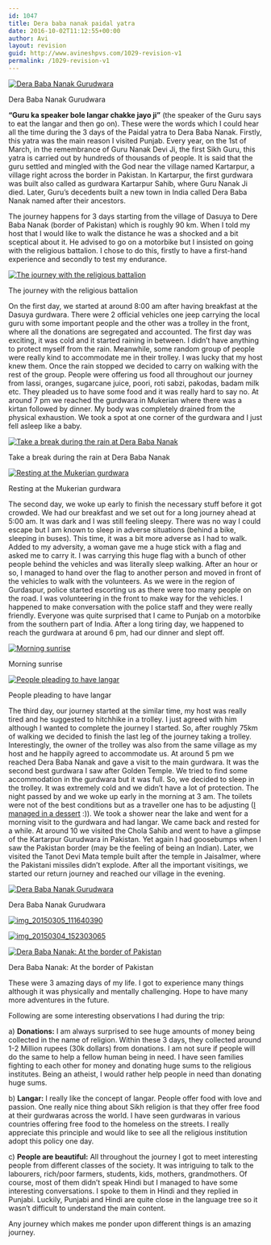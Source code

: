 ```yaml
---
id: 1047
title: Dera baba nanak paidal yatra
date: 2016-10-02T11:12:55+00:00
author: Avi
layout: revision
guid: http://www.avineshpvs.com/1029-revision-v1
permalink: /1029-revision-v1
---
```

<div id="attachment_1040" style="width: 610px" class="wp-caption aligncenter">
  <a href="https://i2.wp.com/www.avineshpvs.com/wp-content/uploads/2016/10/IMG_20150305_035553742.jpg" data-rel="lightbox-0" data-imagelightbox="0" title=""><img src="https://i2.wp.com/www.avineshpvs.com/wp-content/uploads/2016/10/IMG_20150305_035553742.jpg?resize=600%2C341" alt="Dera Baba Nanak Gurudwara" class="size-medium wp-image-1040" srcset="https://i2.wp.com/www.avineshpvs.com/wp-content/uploads/2016/10/IMG_20150305_035553742.jpg?resize=600%2C341 600w, https://i2.wp.com/www.avineshpvs.com/wp-content/uploads/2016/10/IMG_20150305_035553742.jpg?resize=1024%2C583 1024w, https://i2.wp.com/www.avineshpvs.com/wp-content/uploads/2016/10/IMG_20150305_035553742.jpg?w=2000 2000w, https://i2.wp.com/www.avineshpvs.com/wp-content/uploads/2016/10/IMG_20150305_035553742.jpg?w=3000 3000w" sizes="(max-width: 600px) 100vw, 600px" data-recalc-dims="1" /></a>
  
  <p class="wp-caption-text">
    Dera Baba Nanak Gurudwara
  </p>
</div>

**&#8220;Guru ka speaker bole langar chakke jayo ji”** (the speaker of the Guru says to eat the langar and then go on). These were the words which I could hear all the time during the 3 days of the Paidal yatra to Dera Baba Nanak. Firstly, this yatra was the main reason I visited Punjab. Every year, on the 1st of March, in the remembrance of Guru Nanak Devi Ji, the first Sikh Guru, this yatra is carried out by hundreds of thousands of people. It is said that the guru settled and mingled with the God near the village named Kartarpur, a village right across the border in Pakistan. In Kartarpur, the first gurdwara was built also called as gurdwara Kartarpur Sahib, where Guru Nanak Ji died. Later, Guru’s decedents built a new town in India called Dera Baba Nanak named after their ancestors. 

The journey happens for 3 days starting from the village of Dasuya to Dere Baba Nanak (border of Pakistan) which is roughly 90 km. When I told my host that I would like to walk the distance he was a shocked and a bit sceptical about it. He advised to go on a motorbike but I insisted on going with the religious battalion. I chose to do this, firstly to have a first-hand experience and secondly to test my endurance. 

<div id="attachment_1032" style="width: 610px" class="wp-caption aligncenter">
  <a href="https://i1.wp.com/www.avineshpvs.com/wp-content/uploads/2016/10/IMG_20150303_102734055.jpg" data-rel="lightbox-1" data-imagelightbox="1" title=""><img src="https://i1.wp.com/www.avineshpvs.com/wp-content/uploads/2016/10/IMG_20150303_102734055.jpg?resize=600%2C341" alt="The journey with the religious battalion " class="size-medium wp-image-1032" srcset="https://i1.wp.com/www.avineshpvs.com/wp-content/uploads/2016/10/IMG_20150303_102734055.jpg?resize=600%2C341 600w, https://i1.wp.com/www.avineshpvs.com/wp-content/uploads/2016/10/IMG_20150303_102734055.jpg?resize=1024%2C583 1024w, https://i1.wp.com/www.avineshpvs.com/wp-content/uploads/2016/10/IMG_20150303_102734055.jpg?w=2000 2000w, https://i1.wp.com/www.avineshpvs.com/wp-content/uploads/2016/10/IMG_20150303_102734055.jpg?w=3000 3000w" sizes="(max-width: 600px) 100vw, 600px" data-recalc-dims="1" /></a>
  
  <p class="wp-caption-text">
    The journey with the religious battalion
  </p>
</div>

On the first day, we started at around 8:00 am after having breakfast at the Dasuya gurdwara. There were 2 official vehicles one jeep carrying the local guru with some important people and the other was a trolley in the front, where all the donations are segregated and accounted. The first day was exciting, it was cold and it started raining in between. I didn’t have anything to protect myself from the rain. Meanwhile, some random group of people were really kind to accommodate me in their trolley. I was lucky that my host knew them. Once the rain stopped we decided to carry on walking with the rest of the group. People were offering us food all throughout our journey from lassi, oranges, sugarcane juice, poori, roti sabzi, pakodas, badam milk etc. They pleaded us to have some food and it was really hard to say no. At around 7 pm we reached the gurdwara in Mukerian where there was a kirtan followed by dinner. My body was completely drained from the physical exhaustion. We took a spot at one corner of the gurdwara and I just fell asleep like a baby. 

<div id="attachment_1030" style="width: 610px" class="wp-caption aligncenter">
  <a href="https://i1.wp.com/www.avineshpvs.com/wp-content/uploads/2016/10/IMG_20150302_113304864.jpg" data-rel="lightbox-2" data-imagelightbox="2" title=""><img src="https://i1.wp.com/www.avineshpvs.com/wp-content/uploads/2016/10/IMG_20150302_113304864.jpg?resize=600%2C341" alt="Take a break during the rain at Dera Baba Nanak" class="size-medium wp-image-1030" srcset="https://i1.wp.com/www.avineshpvs.com/wp-content/uploads/2016/10/IMG_20150302_113304864.jpg?resize=600%2C341 600w, https://i1.wp.com/www.avineshpvs.com/wp-content/uploads/2016/10/IMG_20150302_113304864.jpg?resize=1024%2C583 1024w, https://i1.wp.com/www.avineshpvs.com/wp-content/uploads/2016/10/IMG_20150302_113304864.jpg?w=2000 2000w, https://i1.wp.com/www.avineshpvs.com/wp-content/uploads/2016/10/IMG_20150302_113304864.jpg?w=3000 3000w" sizes="(max-width: 600px) 100vw, 600px" data-recalc-dims="1" /></a>
  
  <p class="wp-caption-text">
    Take a break during the rain at Dera Baba Nanak
  </p>
</div>

<div id="attachment_1031" style="width: 610px" class="wp-caption aligncenter">
  <a href="https://i1.wp.com/www.avineshpvs.com/wp-content/uploads/2016/10/IMG_20150302_174557882.jpg" data-rel="lightbox-3" data-imagelightbox="3" title=""><img src="https://i1.wp.com/www.avineshpvs.com/wp-content/uploads/2016/10/IMG_20150302_174557882.jpg?resize=600%2C341" alt="Resting at the Mukerian gurdwara" class="size-medium wp-image-1031" srcset="https://i1.wp.com/www.avineshpvs.com/wp-content/uploads/2016/10/IMG_20150302_174557882.jpg?resize=600%2C341 600w, https://i1.wp.com/www.avineshpvs.com/wp-content/uploads/2016/10/IMG_20150302_174557882.jpg?resize=1024%2C583 1024w, https://i1.wp.com/www.avineshpvs.com/wp-content/uploads/2016/10/IMG_20150302_174557882.jpg?w=2000 2000w, https://i1.wp.com/www.avineshpvs.com/wp-content/uploads/2016/10/IMG_20150302_174557882.jpg?w=3000 3000w" sizes="(max-width: 600px) 100vw, 600px" data-recalc-dims="1" /></a>
  
  <p class="wp-caption-text">
    Resting at the Mukerian gurdwara
  </p>
</div>

The second day, we woke up early to finish the necessary stuff before it got crowded. We had our breakfast and we set out for a long journey ahead at 5:00 am. It was dark and I was still feeling sleepy. There was no way I could escape but I am known to sleep in adverse situations (behind a bike, sleeping in buses). This time, it was a bit more adverse as I had to walk. Added to my adversity, a woman gave me a huge stick with a flag and asked me to carry it. I was carrying this huge flag with a bunch of other people behind the vehicles and was literally sleep walking. After an hour or so, I managed to hand over the flag to another person and moved in front of the vehicles to walk with the volunteers. As we were in the region of Gurdaspur, police started escorting us as there were too many people on the road. I was volunteering in the front to make way for the vehicles. I happened to make conversation with the police staff and they were really friendly. Everyone was quite surprised that I came to Punjab on a motorbike from the southern part of India. After a long tiring day, we happened to reach the gurdwara at around 6 pm, had our dinner and slept off. 

<div id="attachment_1034" style="width: 610px" class="wp-caption aligncenter">
  <a href="https://i2.wp.com/www.avineshpvs.com/wp-content/uploads/2016/10/IMG_20150304_071159574_HDR.jpg" data-rel="lightbox-4" data-imagelightbox="4" title=""><img src="https://i2.wp.com/www.avineshpvs.com/wp-content/uploads/2016/10/IMG_20150304_071159574_HDR.jpg?resize=600%2C341" alt="Morning sunrise" class="size-medium wp-image-1034" srcset="https://i2.wp.com/www.avineshpvs.com/wp-content/uploads/2016/10/IMG_20150304_071159574_HDR.jpg?resize=600%2C341 600w, https://i2.wp.com/www.avineshpvs.com/wp-content/uploads/2016/10/IMG_20150304_071159574_HDR.jpg?resize=1024%2C583 1024w, https://i2.wp.com/www.avineshpvs.com/wp-content/uploads/2016/10/IMG_20150304_071159574_HDR.jpg?w=2000 2000w, https://i2.wp.com/www.avineshpvs.com/wp-content/uploads/2016/10/IMG_20150304_071159574_HDR.jpg?w=3000 3000w" sizes="(max-width: 600px) 100vw, 600px" data-recalc-dims="1" /></a>
  
  <p class="wp-caption-text">
    Morning sunrise
  </p>
</div>

<div id="attachment_1035" style="width: 610px" class="wp-caption aligncenter">
  <a href="https://i0.wp.com/www.avineshpvs.com/wp-content/uploads/2016/10/IMG_20150304_120101531.jpg" data-rel="lightbox-5" data-imagelightbox="5" title=""><img src="https://i0.wp.com/www.avineshpvs.com/wp-content/uploads/2016/10/IMG_20150304_120101531.jpg?resize=600%2C379" alt="People pleading to have langar" class="size-medium wp-image-1035" srcset="https://i0.wp.com/www.avineshpvs.com/wp-content/uploads/2016/10/IMG_20150304_120101531.jpg?resize=600%2C379 600w, https://i0.wp.com/www.avineshpvs.com/wp-content/uploads/2016/10/IMG_20150304_120101531.jpg?resize=1024%2C647 1024w, https://i0.wp.com/www.avineshpvs.com/wp-content/uploads/2016/10/IMG_20150304_120101531.jpg?w=2000 2000w" sizes="(max-width: 600px) 100vw, 600px" data-recalc-dims="1" /></a>
  
  <p class="wp-caption-text">
    People pleading to have langar
  </p>
</div>

The third day, our journey started at the similar time, my host was really tired and he suggested to hitchhike in a trolley. I just agreed with him although I wanted to complete the journey I started. So, after roughly 75km of walking we decided to finish the last leg of the journey taking a trolley. Interestingly, the owner of the trolley was also from the same village as my host and he happily agreed to accommodate us. At around 5 pm we reached Dera Baba Nanak and gave a visit to the main gurdwara. It was the second best gurdwara I saw after Golden Temple. We tried to find some accommodation in the gurdwara but it was full. So, we decided to sleep in the trolley. It was extremely cold and we didn’t have a lot of protection. The night passed by and we woke up early in the morning at 3 am. The toilets were not of the best conditions but as a traveller one has to be adjusting ([I managed in a dessert](http://www.avineshpvs.com/lonerider-expecting-the-unexpected) :)). We took a shower near the lake and went for a morning visit to the gurdwara and had langar. We came back and rested for a while. At around 10 we visited the Chola Sahib and went to have a glimpse of the Kartarpur Gurudwara in Pakistan. Yet again I had goosebumps when I saw the Pakistan border (may be the feeling of being an Indian). Later, we visited the Tanot Devi Mata temple built after the temple in Jaisalmer, where the Pakistani missiles didn’t explode. After all the important visitings, we started our return journey and reached our village in the evening. 

<div id="attachment_1036" style="width: 262px" class="wp-caption aligncenter">
  <a href="https://i1.wp.com/www.avineshpvs.com/wp-content/uploads/2016/10/IMG_20150304_141623536_HDR.jpg" data-rel="lightbox-6" data-imagelightbox="6" title=""><img src="https://i1.wp.com/www.avineshpvs.com/wp-content/uploads/2016/10/IMG_20150304_141623536_HDR.jpg?resize=252%2C400" alt="Dera Baba Nanak Gurudwara " class="size-medium wp-image-1036" srcset="https://i1.wp.com/www.avineshpvs.com/wp-content/uploads/2016/10/IMG_20150304_141623536_HDR.jpg?resize=252%2C400 252w, https://i1.wp.com/www.avineshpvs.com/wp-content/uploads/2016/10/IMG_20150304_141623536_HDR.jpg?resize=646%2C1024 646w" sizes="(max-width: 252px) 100vw, 252px" data-recalc-dims="1" /></a>
  
  <p class="wp-caption-text">
    Dera Baba Nanak Gurudwara
  </p>
</div>

<a href="https://i1.wp.com/www.avineshpvs.com/wp-content/uploads/2016/10/IMG_20150305_111640390.jpg" data-rel="lightbox-7" data-imagelightbox="7" title=""><img src="https://i1.wp.com/www.avineshpvs.com/wp-content/uploads/2016/10/IMG_20150305_111640390.jpg?resize=600%2C341" alt="img_20150305_111640390" class="aligncenter size-medium wp-image-1041" srcset="https://i1.wp.com/www.avineshpvs.com/wp-content/uploads/2016/10/IMG_20150305_111640390.jpg?resize=600%2C341 600w, https://i1.wp.com/www.avineshpvs.com/wp-content/uploads/2016/10/IMG_20150305_111640390.jpg?resize=1024%2C583 1024w, https://i1.wp.com/www.avineshpvs.com/wp-content/uploads/2016/10/IMG_20150305_111640390.jpg?w=2000 2000w, https://i1.wp.com/www.avineshpvs.com/wp-content/uploads/2016/10/IMG_20150305_111640390.jpg?w=3000 3000w" sizes="(max-width: 600px) 100vw, 600px" data-recalc-dims="1" /></a>

<a href="https://i0.wp.com/www.avineshpvs.com/wp-content/uploads/2016/10/IMG_20150304_152303065.jpg" data-rel="lightbox-8" data-imagelightbox="8" title=""><img src="https://i0.wp.com/www.avineshpvs.com/wp-content/uploads/2016/10/IMG_20150304_152303065.jpg?resize=600%2C380" alt="img_20150304_152303065" class="aligncenter size-medium wp-image-1039" srcset="https://i0.wp.com/www.avineshpvs.com/wp-content/uploads/2016/10/IMG_20150304_152303065.jpg?resize=600%2C380 600w, https://i0.wp.com/www.avineshpvs.com/wp-content/uploads/2016/10/IMG_20150304_152303065.jpg?resize=1024%2C648 1024w, https://i0.wp.com/www.avineshpvs.com/wp-content/uploads/2016/10/IMG_20150304_152303065.jpg?w=2000 2000w" sizes="(max-width: 600px) 100vw, 600px" data-recalc-dims="1" /></a>

<div id="attachment_1038" style="width: 610px" class="wp-caption aligncenter">
  <a href="https://i2.wp.com/www.avineshpvs.com/wp-content/uploads/2016/10/IMG_20150304_151554965.jpg" data-rel="lightbox-9" data-imagelightbox="9" title=""><img src="https://i2.wp.com/www.avineshpvs.com/wp-content/uploads/2016/10/IMG_20150304_151554965.jpg?resize=600%2C341" alt="Dera Baba Nanak: At the border of Pakistan " class="size-medium wp-image-1038" srcset="https://i2.wp.com/www.avineshpvs.com/wp-content/uploads/2016/10/IMG_20150304_151554965.jpg?resize=600%2C341 600w, https://i2.wp.com/www.avineshpvs.com/wp-content/uploads/2016/10/IMG_20150304_151554965.jpg?resize=1024%2C583 1024w, https://i2.wp.com/www.avineshpvs.com/wp-content/uploads/2016/10/IMG_20150304_151554965.jpg?w=2000 2000w, https://i2.wp.com/www.avineshpvs.com/wp-content/uploads/2016/10/IMG_20150304_151554965.jpg?w=3000 3000w" sizes="(max-width: 600px) 100vw, 600px" data-recalc-dims="1" /></a>
  
  <p class="wp-caption-text">
    Dera Baba Nanak: At the border of Pakistan
  </p>
</div>

These were 3 amazing days of my life. I got to experience many things although it was physically and mentally challenging. Hope to have many more adventures in the future.

Following are some interesting observations I had during the trip:

a) **Donations:** I am always surprised to see huge amounts of money being collected in the name of religion. Within these 3 days, they collected around 1-2 Million rupees (30k dollars) from donations. I am not sure if people will do the same to help a fellow human being in need. I have seen families fighting to each other for money and donating huge sums to the religious institutes. Being an atheist, I would rather help people in need than donating huge sums.

b) **Langar:** I really like the concept of langar. People offer food with love and passion. One really nice thing about Sikh religion is that they offer free food at their gurdwaras across the world. I have seen gurdwaras in various countries offering free food to the homeless on the streets. I really appreciate this principle and would like to see all the religious institution adopt this policy one day.

c) **People are beautiful:** All throughout the journey I got to meet interesting people from different classes of the society. It was intriguing to talk to the labourers, rich/poor farmers, students, kids, mothers, grandmothers. Of course, most of them didn’t speak Hindi but I managed to have some interesting conversations. I spoke to them in Hindi and they replied in Punjabi. Luckily, Punjabi and Hindi are quite close in the language tree so it wasn’t difficult to understand the main content. 

Any journey which makes me ponder upon different things is an amazing journey.